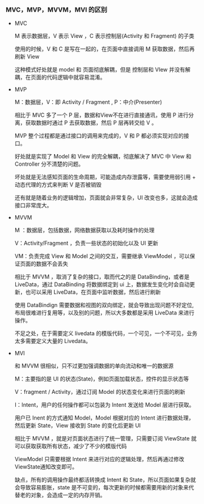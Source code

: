 ### MVC，MVP，MVVM，MVI 的区别

- MVC

    M 表示数据层，V 表示 View ，C 表示控制层(Activity 和 Fragment) 的子类

    使用的时候，V 和 C 是写在一起的，在页面中直接调用 M 获取数据，然后再刷新 View

    这种模式好处就是 model 和 页面彻底解耦，但是 控制层和 VIew 并没有解耦，在页面的代码逻辑中就容易混淆。

- MVP

    M：数据层，V：即 Activity / Fragment ,  P：中介(Presenter)

    相比于 MVC 多了一个 P 层，数据和View不在进行直接通讯，使用 P 进行分离，获取数据时通过 P 去获取数据，然后 P 层再转交给 V 。

    MVP 整个过程都是通过接口的调用来完成的，V 和 P 都必须实现对应的接口。

    好处就是实现了 Model 和 View 的完全解耦，彻底解决了 MVC 中 View 和 Controller 分不清楚的问题。

    坏处就是无法感知页面的生命周期，可能造成内存泄露等，需要使用弱引用 + 动态代理的方式来判断 V 是否被销毁

    还有就是随着业务的逻辑增加，页面就会非常复杂，UI 改变也多，这就会造成接口非常庞大。

- MVVM

    M ：数据层，包括数据，网络数据获取以及耗时操作的处理

    V：Activity/Fragment ，负责一些状态的初始化以及 UI 更新

    VM：负责完成 View 和 Model 之间的交互，需要继承 ViewModel ，可以保证页面的数据不会丢失

    相比于 MVVM ，取消了复杂的接口，取而代之的是 DataBinding，或者是 LiveData，通过 DataBinding 将数据绑定到 ui 上，数据发生变化时会自动更新，也可以采用 LiveData，在页面中监听数据，然后进行刷新

    使用 DataBindign 需要数据和视图的双向绑定，就会导致出现问题不好定位,布局很难进行复用等，以及别的问题，所以大多数都是采用 LiveData 来进行操作。

    不足之处，在于需要定义 livedata 的模版代码，一个可见，一个不可见，业务太多需要定义大量的 Livedata。

- MVI

    和 MVVM 很相似，只不过更加强调数据的单向流动和唯一的数据源

    M：主要指的是 UI 的状态(State)，例如页面加载状态，控件的显示状态等

    V：fragment / Activity，通过订阅 Model 的状态变化来进行页面的刷新

    I：Intent，用户的任何操作都可以包装为 Intent 发送给 Model 层进行获取。

    用户已 Inent 的方式通知 Model，Model 根据对应的 Intent 进行数据处理，然后更新 State，View 接收到 State 的变化后更新 UI

    相比于 MVVM ，就是对页面状态进行了统一管理，只需要订阅 ViewState 就可以获取获取所有状态，减少了不少的模版代码

    ViewModel 只需要根据 Intent 来进行对应的逻辑处理，然后再通过修改ViewState通知改变即可。

    缺点，所有的调用操作最终都活转换成 Intent 和 State，所以页面如果复杂就会导致容易膨胀，state 是不可变的，每次更新的时候都需要用新的对象来代替老的对象，会造成一定的内存开销。

    

